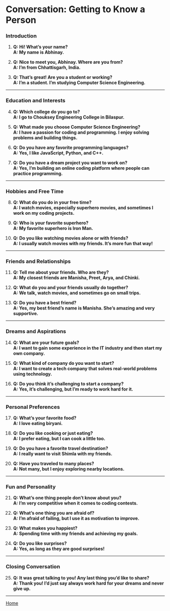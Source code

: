 # Conversation: Getting to Know a Person

### **Introduction**
1. **Q: Hi! What’s your name?**  
   **A: My name is Abhinay.**

2. **Q: Nice to meet you, Abhinay. Where are you from?**  
   **A: I’m from Chhattisgarh, India.**

3. **Q: That’s great! Are you a student or working?**  
   **A: I’m a student. I’m studying Computer Science Engineering.**

---

### **Education and Interests**
4. **Q: Which college do you go to?**  
   **A: I go to Chouksey Engineering College in Bilaspur.**

5. **Q: What made you choose Computer Science Engineering?**  
   **A: I have a passion for coding and programming. I enjoy solving problems and building things.**

6. **Q: Do you have any favorite programming languages?**  
   **A: Yes, I like JavaScript, Python, and C++.**

7. **Q: Do you have a dream project you want to work on?**  
   **A: Yes, I’m building an online coding platform where people can practice programming.**

---

### **Hobbies and Free Time**
8. **Q: What do you do in your free time?**  
   **A: I watch movies, especially superhero movies, and sometimes I work on my coding projects.**

9. **Q: Who is your favorite superhero?**  
   **A: My favorite superhero is Iron Man.**

10. **Q: Do you like watching movies alone or with friends?**  
    **A: I usually watch movies with my friends. It’s more fun that way!**

---

### **Friends and Relationships**
11. **Q: Tell me about your friends. Who are they?**  
    **A: My closest friends are Manisha, Preet, Arya, and Chinki.**

12. **Q: What do you and your friends usually do together?**  
    **A: We talk, watch movies, and sometimes go on small trips.**

13. **Q: Do you have a best friend?**  
    **A: Yes, my best friend’s name is Manisha. She’s amazing and very supportive.**

---

### **Dreams and Aspirations**
14. **Q: What are your future goals?**  
    **A: I want to gain some experience in the IT industry and then start my own company.**

15. **Q: What kind of company do you want to start?**  
    **A: I want to create a tech company that solves real-world problems using technology.**

16. **Q: Do you think it’s challenging to start a company?**  
    **A: Yes, it’s challenging, but I’m ready to work hard for it.**

---

### **Personal Preferences**
17. **Q: What’s your favorite food?**  
    **A: I love eating biryani.**

18. **Q: Do you like cooking or just eating?**  
    **A: I prefer eating, but I can cook a little too.**

19. **Q: Do you have a favorite travel destination?**  
    **A: I really want to visit Shimla with my friends.**

20. **Q: Have you traveled to many places?**  
    **A: Not many, but I enjoy exploring nearby locations.**

---

### **Fun and Personality**
21. **Q: What’s one thing people don’t know about you?**  
    **A: I’m very competitive when it comes to coding contests.**

22. **Q: What’s one thing you are afraid of?**  
    **A: I’m afraid of failing, but I use it as motivation to improve.**

23. **Q: What makes you happiest?**  
    **A: Spending time with my friends and achieving my goals.**

24. **Q: Do you like surprises?**  
    **A: Yes, as long as they are good surprises!**

---

### **Closing Conversation**
25. **Q: It was great talking to you! Any last thing you’d like to share?**  
    **A: Thank you! I’d just say always work hard for your dreams and never give up.**

---

[Home](/courses/english/readme.md)